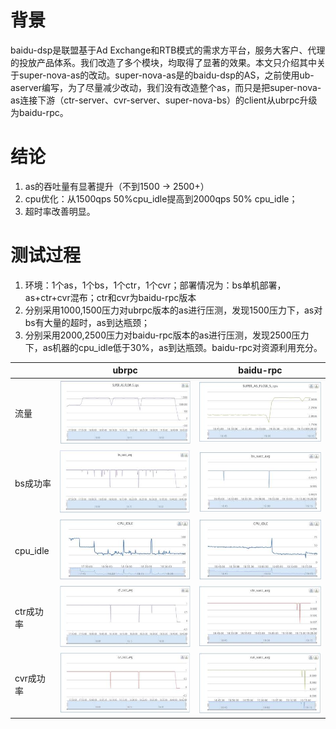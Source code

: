 # 背景

baidu-dsp是联盟基于Ad Exchange和RTB模式的需求方平台，服务大客户、代理的投放产品体系。我们改造了多个模块，均取得了显著的效果。本文只介绍其中关于super-nova-as的改动。super-nova-as是的baidu-dsp的AS，之前使用ub-aserver编写，为了尽量减少改动，我们没有改造整个as，而只是把super-nova-as连接下游（ctr-server、cvr-server、super-nova-bs）的client从ubrpc升级为baidu-rpc。

# 结论

1. as的吞吐量有显著提升（不到1500 -> 2500+）
2. cpu优化：从1500qps 50%cpu_idle提高到2000qps 50% cpu_idle；
3. 超时率改善明显。

# 测试过程

1. 环境：1个as，1个bs，1个ctr，1个cvr；部署情况为：bs单机部署，as+ctr+cvr混布；ctr和cvr为baidu-rpc版本
2. 分别采用1000,1500压力对ubrpc版本的as进行压测，发现1500压力下，as对bs有大量的超时，as到达瓶颈；
3. 分别采用2000,2500压力对baidu-rpc版本的as进行压测，发现2500压力下，as机器的cpu_idle低于30%，as到达瓶颈。baidu-rpc对资源利用充分。

|          | ubrpc                                    | baidu-rpc                                |
| -------- | ---------------------------------------- | ---------------------------------------- |
| 流量       | ![img](../images/baidu_dsp_compare_1.png) | ![img](../images/baidu_dsp_compare_2.png) |
| bs成功率    | ![img](../images/baidu_dsp_compare_3.png) | ![img](../images/baidu_dsp_compare_4.png) |
| cpu_idle | ![img](../images/baidu_dsp_compare_5.png) | ![img](../images/baidu_dsp_compare_6.png) |
| ctr成功率   | ![img](../images/baidu_dsp_compare_7.png) | ![img](../images/baidu_dsp_compare_8.png) |
| cvr成功率   | ![img](../images/baidu_dsp_compare_9.png) | ![img](../images/baidu_dsp_compare_10.png) |
